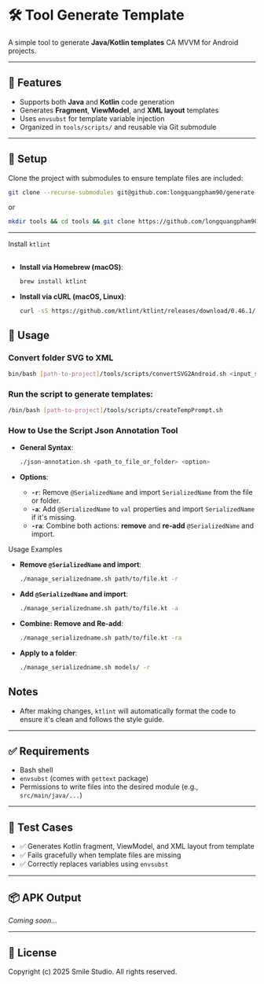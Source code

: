 # 🛠️ Tool Generate Template

A simple tool to generate **Java/Kotlin templates** CA MVVM for Android projects.

---

## 📌 Features

- Supports both **Java** and **Kotlin** code generation
- Generates **Fragment**, **ViewModel**, and **XML layout** templates
- Uses `envsubst` for template variable injection
- Organized in `tools/scripts/` and reusable via Git submodule

---

## 🔧 Setup

Clone the project with submodules to ensure template files are included:

```bash
git clone --recurse-submodules git@github.com:longquangpham90/generate-template.git tools
```

or

```bash
mkdir tools && cd tools && git clone https://github.com/longquangpham90/generate-template.git .
```
---

Install `ktlint`

##

- **Install via Homebrew (macOS)**:
  ```bash
  brew install ktlint
  ```
- **Install via cURL (macOS, Linux)**:
  ```bash
  curl -sS https://github.com/ktlint/ktlint/releases/download/0.46.1/ktlint && chmod +x ktlint && sudo mv ktlint /usr/local/bin/
  ```

## 🚀 Usage

### Convert folder SVG to XML
```bash
bin/bash [path-to-project]/tools/scripts/convertSVG2Android.sh <input_svg_folder>
```

### Run the script to generate templates:

```bash
/bin/bash [path-to-project]/tools/scripts/createTempPrompt.sh
```

### How to Use the Script Json Annotation Tool

- **General Syntax**:
  ```bash
  ./json-annotation.sh <path_to_file_or_folder> <option>
  ```

- **Options**:
    - **`-r`**: Remove `@SerializedName` and import `SerializedName` from the file or folder.
    - **`-a`**: Add `@SerializedName` to `val` properties and import `SerializedName` if it's
      missing.
    - **`-ra`**: Combine both actions: **remove** and **re-add** `@SerializedName` and import.

Usage Examples

- **Remove `@SerializedName` and import**:
  ```bash
  ./manage_serializedname.sh path/to/file.kt -r
  ```

- **Add `@SerializedName` and import**:
  ```bash
  ./manage_serializedname.sh path/to/file.kt -a
  ```

- **Combine: Remove and Re-add**:
  ```bash
  ./manage_serializedname.sh path/to/file.kt -ra
  ```

- **Apply to a folder**:
  ```bash
  ./manage_serializedname.sh models/ -r
  ```

## Notes

- After making changes, `ktlint` will automatically format the code to ensure it's clean and follows
  the style guide.
---

## ✅ Requirements

- Bash shell
- `envsubst` (comes with `gettext` package)
- Permissions to write files into the desired module (e.g., `src/main/java/...`)

---

## 🧪 Test Cases

- ✅ Generates Kotlin fragment, ViewModel, and XML layout from template
- ✅ Fails gracefully when template files are missing
- ✅ Correctly replaces variables using `envsubst`

---

## 📦 APK Output

_Coming soon..._

---

## 📄 License

Copyright (c) 2025 Smile Studio.
All rights reserved.
